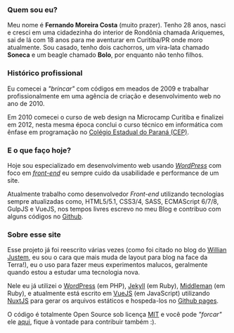 ### Quem sou eu?

Meu nome é **Fernando Moreira Costa** (muito prazer). Tenho 28 anos, nasci e cresci em uma cidadezinha do interior de Rondônia chamada Ariquemes, sai de lá com 18 anos para me aventurar em Curitiba/PR onde moro atualmente. Sou casado, tenho dois cachorros, um vira-lata chamado **Soneca** e um beagle chamado **Bolo**, por enquanto não tenho filhos.

### Histórico profissional

Eu comecei a _"brincar"_ com códigos em meados de 2009 e trabalhar profissionalmente em uma agência de criação e desenvolvimento web no ano de 2010.

Em 2010 comecei o curso de web design na Microcamp Curitiba e finalizei em 2012, nesta mesma época conclui o curso técnico em informática com ênfase em programação no [Colégio Estadual do Paraná (CEP)](http://www.cep.pr.gov.br/pagina-59.html).

### E o que faço hoje?

Hoje sou especializado em desenvolvimento web usando _[WordPress](https://br.wordpress.org/)_ com foco em _[front-end](https://pt.wikipedia.org/wiki/Front-end_e_back-end)_ eu sempre cuido da usabilidade e performance de um site.

Atualmente trabalho como desenvolvedor _Front-end_ utilizando tecnologias sempre atualizadas como, HTML5/5.1, CSS3/4, SASS, ECMAScript 6/7/8, GulpJS e VueJS, nos tempos livres escrevo no meu <nuxt-link to="/blog">Blog</nuxt-link> e contribuo com alguns códigos no [Github](https://github.com/nandomoreirame).

### Sobre esse site

Esse projeto já foi reescrito várias vezes (como foi citado no blog do [Willian Justem](https://willianjusten.com.br/como-se-manter-atualizado-no-frontend/#em-português), eu sou o cara que mais muda de layout para blog na face da Terra!), eu o uso para fazer meus experimentos malucos, geralmente quando estou a estudar uma tecnologia nova.

Nele eu já utilizei o [WordPress](https://br.wordpress.org/) (em PHP), [Jekyll](https://jekyllrb.com/) (em Ruby), [Middleman](https://middlemanapp.com/) (em Ruby), e atualmente está escrito em [VueJS](https://vuejs.org/) (em JavaScript) utilizando [NuxtJS](https://nuxtjs.org/) para gerar os arquivos estáticos e hospeda-los no [Github pages](https://pages.github.com/).

O código é totalmente Open Source sob licença [MIT](https://github.com/nandomoreirame/nandomoreirame.github.io/blob/source/LICENSE) e você pode _"forcar"_ ele [aqui](https://github.com/nandomoreirame/nandomoreirame.github.io), fique à vontade para contribuir também :).